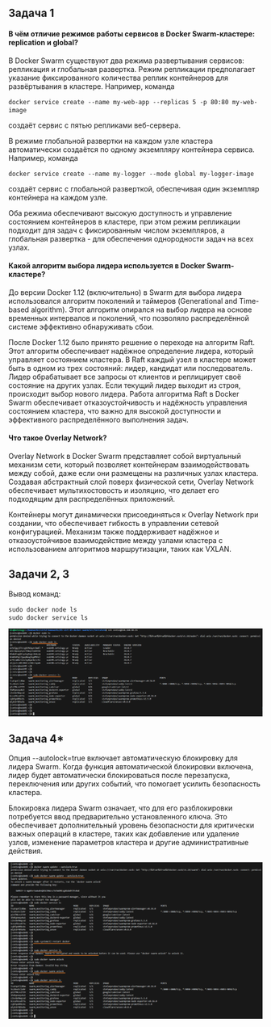 ## Задача 1

#### В чём отличие режимов работы сервисов в Docker Swarm-кластере: replication и global?
В Docker Swarm существуют два режима развертывания сервисов: репликация и глобальная развертка. Режим репликации предполагает указание фиксированного количества реплик контейнеров для развёртывания в кластере. Например, команда
```
docker service create --name my-web-app --replicas 5 -p 80:80 my-web-image
```
создаёт сервис с пятью репликами веб-сервера.

В режиме глобальной развертки на каждом узле кластера автоматически создаётся по одному экземпляру контейнера сервиса. Например, команда
```
docker service create --name my-logger --mode global my-logger-image
```
создаёт сервис с глобальной разверткой, обеспечивая один экземпляр контейнера на каждом узле.

Оба режима обеспечивают высокую доступность и управление состоянием контейнеров в кластере, при этом режим репликации подходит для задач с фиксированным числом экземпляров, а глобальная развертка - для обеспечения однородности задач на всех узлах.

#### Какой алгоритм выбора лидера используется в Docker Swarm-кластере?
До версии Docker 1.12 (включительно) в Swarm для выбора лидера использовался алгоритм поколений и таймеров (Generational and Time-based algorithm). Этот алгоритм опирался на выбор лидера на основе временных интервалов и поколений, что позволяло распределённой системе эффективно обнаруживать сбои.

После Docker 1.12 было принято решение о переходе на алгоритм Raft. Этот алгоритм обеспечивает надёжное определение лидера, который управляет состоянием кластера. В Raft каждый узел в кластере может быть в одном из трех состояний: лидер, кандидат или последователь. Лидер обрабатывает все запросы от клиентов и реплицирует своё состояние на других узлах. Если текущий лидер выходит из строя, происходит выбор нового лидера. Работа алгоритма Raft в Docker Swarm обеспечивает отказоустойчивость и надёжность управления состоянием кластера, что важно для высокой доступности и эффективного распределённого выполнения задач.

#### Что такое Overlay Network?
Overlay Network в Docker Swarm представляет собой виртуальный механизм сети, который позволяет контейнерам взаимодействовать между собой, даже если они размещены на различных узлах кластера. Создавая абстрактный слой поверх физической сети, Overlay Network обеспечивает мультихостовость и изоляцию, что делает его подходящим для распределённых приложений.

Контейнеры могут динамически присоединяться к Overlay Network при создании, что обеспечивает гибкость в управлении сетевой конфигурацией. Механизм также поддерживает надёжное и отказоустойчивое взаимодействие между узлами кластера с использованием алгоритмов маршрутизации, таких как VXLAN.

## Задачи 2, 3

Вывод команд:
```
sudo docker node ls
sudo docker service ls
```

![image](png/02-03.png)

## Задача 4*
Опция --autolock=true включает автоматическую блокировку для лидера Swarm. Когда функция автоматической блокировки включена, лидер будет автоматически блокироваться после перезапуска, переключения или других событий, что помогает усилить безопасность кластера.

Блокировка лидера Swarm означает, что для его разблокировки потребуется ввод предварительно установленного ключа. Это обеспечивает дополнительный уровень безопасности для критически важных операций в кластере, таких как добавление или удаление узлов, изменение параметров кластера и другие административные действия.

![image](png/04.png)
